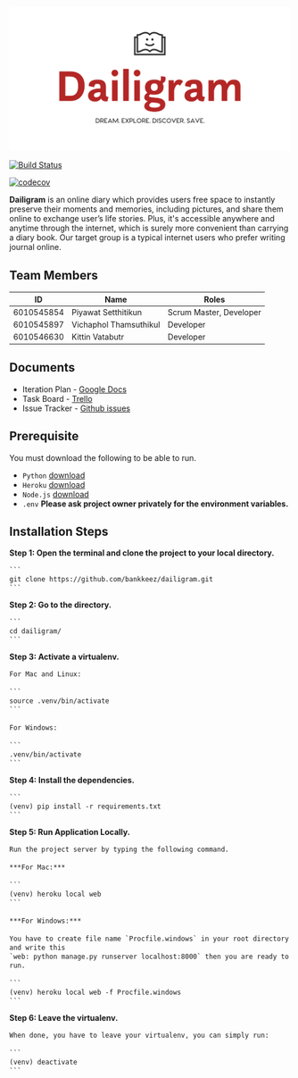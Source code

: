 ![Alt text](diary/static/pictures/logo.png)

[![Build Status](https://travis-ci.com/bankkeez/dailigram.svg?branch=master)](https://travis-ci.com/bankkeez/dailigram)

[![codecov](https://codecov.io/gh/bankkeez/dailigram/branch/master/graph/badge.svg)](https://codecov.io/gh/bankkeez/dailigram)

**Dailigram** is an online diary which provides users free space to instantly preserve their moments and memories, including pictures, and share them online to exchange user’s life stories. Plus, it's accessible anywhere and anytime through the internet, which is surely more convenient than carrying a diary book.
Our target group is a typical internet users who prefer writing journal online. 

## Team Members

ID           |           Name           |               Roles
-------------|--------------------------|-------------------------------------
6010545854   |   Piyawat Setthitikun    |       Scrum Master, Developer
6010545897   |   Vichaphol Thamsuthikul |              Developer
6010546630   |   Kittin Vatabutr        |              Developer

## Documents

- Iteration Plan - [Google Docs](https://docs.google.com/document/d/1y1627RIie1AMI3jERJbZHnNt9rR0pr2baXCQTu89Q1I/edit?usp=sharing)
- Task Board - [Trello](https://trello.com/b/F2yv7lWS/dailigram-project)  
- Issue Tracker - [Github issues](https://github.com/bankkeez/dailigram/issues)

## Prerequisite

You must download the following to be able to run.

- `Python`  [download](https://www.python.org/downloads/)
- `Heroku`  [download](https://devcenter.heroku.com/articles/heroku-cli)
- `Node.js` [download](https://nodejs.org/en/download/package-manager/)
- `.env`  **Please ask project owner privately for the environment variables.**

## Installation Steps

**Step 1: Open the terminal and clone the project to your local directory.**

    ```
    git clone https://github.com/bankkeez/dailigram.git
    ```

**Step 2: Go to the directory.**

    ```
    cd dailigram/ 
    ```

**Step 3: Activate a virtualenv.**

    For Mac and Linux:

    ```
    source .venv/bin/activate
    ```

    For Windows:

    ```
    .venv/bin/activate
    ```

**Step 4: Install the dependencies.**

    ```
    (venv) pip install -r requirements.txt
    ```

**Step 5: Run Application Locally.**

    Run the project server by typing the following command.

    ***For Mac:***

    ```
    (venv) heroku local web
    ```

    ***For Windows:***

    You have to create file name `Procfile.windows` in your root directory and write this  
    `web: python manage.py runserver localhost:8000` then you are ready to run.

    ```
    (venv) heroku local web -f Procfile.windows
    ```

**Step 6: Leave the virtualenv.**

    When done, you have to leave your virtualenv, you can simply run:

    ```
    (venv) deactivate
    ```